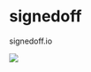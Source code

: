 # signedoff
signedoff.io

![](http://static02.mediaite.com/geekosystem/uploads/2010/10/true-size-of-africa.jpg)
